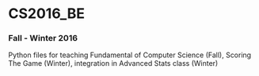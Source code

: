 # CS2016_BE

### Fall - Winter 2016

Python files for teaching Fundamental of Computer Science (Fall), Scoring The Game (Winter), integration in Advanced Stats class (Winter)
